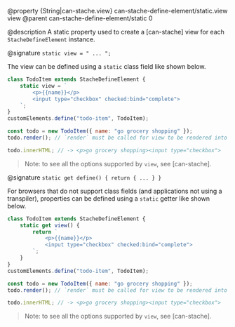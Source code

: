 @property {String|can-stache.view}  can-stache-define-element/static.view view
@parent can-stache-define-element/static 0

@description A static property used to create a [can-stache] view for each `StacheDefineElement` instance.

@signature `static view = " ... ";`

The view can be defined using a `static` class field like shown below.

```js
class TodoItem extends StacheDefineElement {
	static view = `
		<p>{{name}}</p>
		<input type="checkbox" checked:bind="complete">
	`;
}
customElements.define("todo-item", TodoItem);

const todo = new TodoItem({ name: "go grocery shopping" });
todo.render(); // `render` must be called for view to be rendered into element

todo.innerHTML; // -> <p>go grocery shopping><input type="checkbox">
```

> Note: to see all the options supported by `view`, see [can-stache].

@signature `static get define() { return { ... } }`

For browsers that do not support class fields (and applications not using a transpiler), properties can be defined using a `static` getter like shown below.

```js
class TodoItem extends StacheDefineElement {
	static get view() {
		return `
			<p>{{name}}</p>
			<input type="checkbox" checked:bind="complete">
		`;
	}
}
customElements.define("todo-item", TodoItem);

const todo = new TodoItem({ name: "go grocery shopping" });
todo.render(); // `render` must be called for view to be rendered into element

todo.innerHTML; // -> <p>go grocery shopping><input type="checkbox">
```

> Note: to see all the options supported by `view`, see [can-stache].
